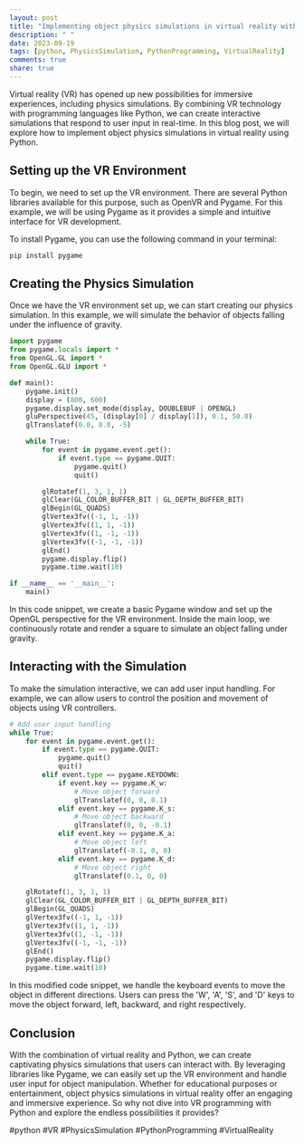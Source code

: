 ```yaml
---
layout: post
title: "Implementing object physics simulations in virtual reality with Python"
description: " "
date: 2023-09-19
tags: [python, PhysicsSimulation, PythonProgramming, VirtualReality]
comments: true
share: true
---
```


Virtual reality (VR) has opened up new possibilities for immersive experiences, including physics simulations. By combining VR technology with programming languages like Python, we can create interactive simulations that respond to user input in real-time. In this blog post, we will explore how to implement object physics simulations in virtual reality using Python.

## Setting up the VR Environment

To begin, we need to set up the VR environment. There are several Python libraries available for this purpose, such as OpenVR and Pygame. For this example, we will be using Pygame as it provides a simple and intuitive interface for VR development.

To install Pygame, you can use the following command in your terminal:

```python
pip install pygame
```

## Creating the Physics Simulation

Once we have the VR environment set up, we can start creating our physics simulation. In this example, we will simulate the behavior of objects falling under the influence of gravity.

```python
import pygame
from pygame.locals import *
from OpenGL.GL import *
from OpenGL.GLU import *

def main():
    pygame.init()
    display = (800, 600)
    pygame.display.set_mode(display, DOUBLEBUF | OPENGL)
    gluPerspective(45, (display[0] / display[1]), 0.1, 50.0)
    glTranslatef(0.0, 0.0, -5)

    while True:
        for event in pygame.event.get():
            if event.type == pygame.QUIT:
                pygame.quit()
                quit()

        glRotatef(1, 3, 1, 1)
        glClear(GL_COLOR_BUFFER_BIT | GL_DEPTH_BUFFER_BIT)
        glBegin(GL_QUADS)
        glVertex3fv((-1, 1, -1))
        glVertex3fv((1, 1, -1))
        glVertex3fv((1, -1, -1))
        glVertex3fv((-1, -1, -1))
        glEnd()
        pygame.display.flip()
        pygame.time.wait(10)

if __name__ == '__main__':
    main()
```

In this code snippet, we create a basic Pygame window and set up the OpenGL perspective for the VR environment. Inside the main loop, we continuously rotate and render a square to simulate an object falling under gravity.

## Interacting with the Simulation

To make the simulation interactive, we can add user input handling. For example, we can allow users to control the position and movement of objects using VR controllers.

```python
# Add user input handling
while True:
    for event in pygame.event.get():
        if event.type == pygame.QUIT:
            pygame.quit()
            quit()
        elif event.type == pygame.KEYDOWN:
            if event.key == pygame.K_w:
                # Move object forward
                glTranslatef(0, 0, 0.1)
            elif event.key == pygame.K_s:
                # Move object backward
                glTranslatef(0, 0, -0.1)
            elif event.key == pygame.K_a:
                # Move object left
                glTranslatef(-0.1, 0, 0)
            elif event.key == pygame.K_d:
                # Move object right
                glTranslatef(0.1, 0, 0)

    glRotatef(1, 3, 1, 1)
    glClear(GL_COLOR_BUFFER_BIT | GL_DEPTH_BUFFER_BIT)
    glBegin(GL_QUADS)
    glVertex3fv((-1, 1, -1))
    glVertex3fv((1, 1, -1))
    glVertex3fv((1, -1, -1))
    glVertex3fv((-1, -1, -1))
    glEnd()
    pygame.display.flip()
    pygame.time.wait(10)
```

In this modified code snippet, we handle the keyboard events to move the object in different directions. Users can press the 'W', 'A', 'S', and 'D' keys to move the object forward, left, backward, and right respectively.

## Conclusion

With the combination of virtual reality and Python, we can create captivating physics simulations that users can interact with. By leveraging libraries like Pygame, we can easily set up the VR environment and handle user input for object manipulation. Whether for educational purposes or entertainment, object physics simulations in virtual reality offer an engaging and immersive experience. So why not dive into VR programming with Python and explore the endless possibilities it provides?

#python #VR #PhysicsSimulation #PythonProgramming #VirtualReality